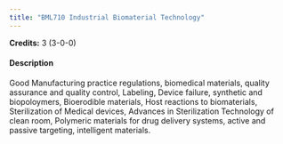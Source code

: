 ```yaml
---
title: "BML710 Industrial Biomaterial Technology"
---
```

**Credits:** 3 (3-0-0)

#### Description
Good Manufacturing practice regulations, biomedical materials, quality assurance and quality control, Labeling, Device failure, synthetic and biopoloymers, Bioerodible materials, Host reactions to biomaterials, Sterilization of Medical devices, Advances in Sterilization Technology of clean room, Polymeric materials for drug delivery systems, active and passive targeting, intelligent materials.